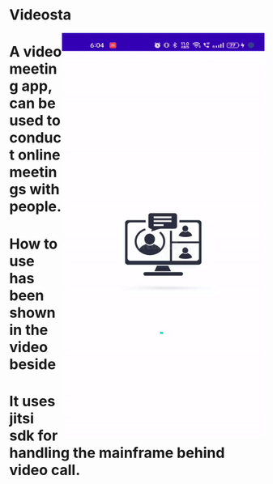 # Videosta


<a href="url"><img src="https://github.com/rajatupadhyay9/Videosta/blob/master/ezgif.com-gif-maker.gif" align="right" height="800" width="400" ></a>


# A video meeting app, can be used to conduct online meetings with people.

# How to use has been shown in the video beside  

# It uses jitsi sdk for handling the mainframe behind video call.
